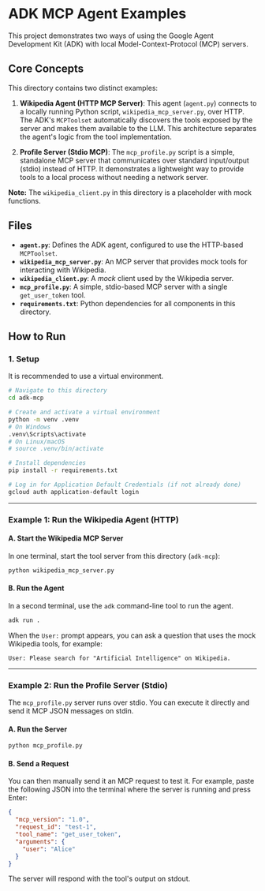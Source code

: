 # ADK MCP Agent Examples

This project demonstrates two ways of using the Google Agent Development Kit (ADK) with local Model-Context-Protocol (MCP) servers.

## Core Concepts

This directory contains two distinct examples:

1.  **Wikipedia Agent (HTTP MCP Server)**: This agent (`agent.py`) connects to a locally running Python script, `wikipedia_mcp_server.py`, over HTTP. The ADK's `MCPToolset` automatically discovers the tools exposed by the server and makes them available to the LLM. This architecture separates the agent's logic from the tool implementation.

2.  **Profile Server (Stdio MCP)**: The `mcp_profile.py` script is a simple, standalone MCP server that communicates over standard input/output (stdio) instead of HTTP. It demonstrates a lightweight way to provide tools to a local process without needing a network server.

**Note:** The `wikipedia_client.py` in this directory is a placeholder with mock functions.

## Files

- **`agent.py`**: Defines the ADK agent, configured to use the HTTP-based `MCPToolset`.
- **`wikipedia_mcp_server.py`**: An MCP server that provides mock tools for interacting with Wikipedia.
- **`wikipedia_client.py`**: A *mock* client used by the Wikipedia server.
- **`mcp_profile.py`**: A simple, stdio-based MCP server with a single `get_user_token` tool.
- **`requirements.txt`**: Python dependencies for all components in this directory.

## How to Run

### 1. Setup
It is recommended to use a virtual environment.

```bash
# Navigate to this directory
cd adk-mcp

# Create and activate a virtual environment
python -m venv .venv
# On Windows
.venv\Scripts\activate
# On Linux/macOS
# source .venv/bin/activate

# Install dependencies
pip install -r requirements.txt

# Log in for Application Default Credentials (if not already done)
gcloud auth application-default login
```

---

### Example 1: Run the Wikipedia Agent (HTTP)

#### A. Start the Wikipedia MCP Server
In one terminal, start the tool server from this directory (`adk-mcp`):
```bash
python wikipedia_mcp_server.py
```

#### B. Run the Agent
In a second terminal, use the `adk` command-line tool to run the agent.

```bash
adk run .
```

When the `User:` prompt appears, you can ask a question that uses the mock Wikipedia tools, for example:
```
User: Please search for "Artificial Intelligence" on Wikipedia.
```
---

### Example 2: Run the Profile Server (Stdio)

The `mcp_profile.py` server runs over stdio. You can execute it directly and send it MCP JSON messages on stdin.

#### A. Run the Server
```bash
python mcp_profile.py
```

#### B. Send a Request
You can then manually send it an MCP request to test it. For example, paste the following JSON into the terminal where the server is running and press Enter:
```json
{
  "mcp_version": "1.0",
  "request_id": "test-1",
  "tool_name": "get_user_token",
  "arguments": {
    "user": "Alice"
  }
}
```
The server will respond with the tool's output on stdout.
